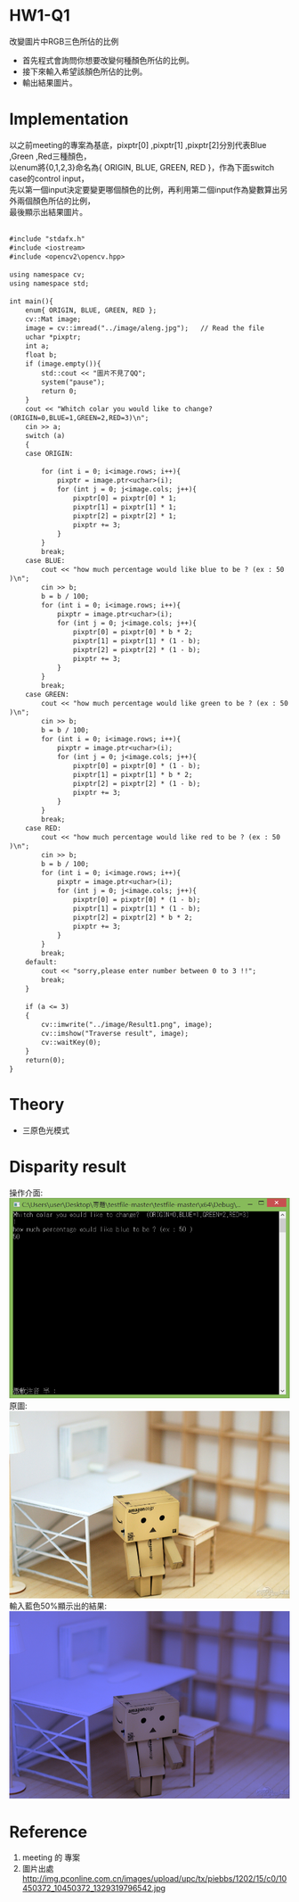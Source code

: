 # HW1-Q1
改變圖片中RGB三色所佔的比例
* 首先程式會詢問你想要改變何種顏色所佔的比例。
* 接下來輸入希望該顏色所佔的比例。
* 輸出結果圖片。

# Implementation
以之前meeting的專案為基底，pixptr[0] ,pixptr[1] ,pixptr[2]分別代表Blue ,Green ,Red三種顏色，<br/>
以enum將{0,1,2,3}命名為{ ORIGIN, BLUE, GREEN, RED }，作為下面switch case的control input，<br/>
先以第一個input決定要變更哪個顏色的比例，再利用第二個input作為變數算出另外兩個顏色所佔的比例，<br/>
最後顯示出結果圖片。<br/>
```

#include "stdafx.h"
#include <iostream>
#include <opencv2\opencv.hpp>

using namespace cv;
using namespace std;

int main(){
	enum{ ORIGIN, BLUE, GREEN, RED };
	cv::Mat image;
	image = cv::imread("../image/aleng.jpg");   // Read the file
	uchar *pixptr;
	int a;
	float b;
	if (image.empty()){
		std::cout << "圖片不見了QQ";
		system("pause");
		return 0;
	}
	cout << "Whitch colar you would like to change?  (ORIGIN=0,BLUE=1,GREEN=2,RED=3)\n";
	cin >> a;
	switch (a)
	{
	case ORIGIN:

		for (int i = 0; i<image.rows; i++){
			pixptr = image.ptr<uchar>(i);
			for (int j = 0; j<image.cols; j++){
				pixptr[0] = pixptr[0] * 1;
				pixptr[1] = pixptr[1] * 1;
				pixptr[2] = pixptr[2] * 1;
				pixptr += 3;
			}
		}
		break;
	case BLUE:
		cout << "how much percentage would like blue to be ? (ex : 50 )\n";
		cin >> b;
		b = b / 100;
		for (int i = 0; i<image.rows; i++){
			pixptr = image.ptr<uchar>(i);
			for (int j = 0; j<image.cols; j++){
				pixptr[0] = pixptr[0] * b * 2;
				pixptr[1] = pixptr[1] * (1 - b);
				pixptr[2] = pixptr[2] * (1 - b);
				pixptr += 3;
			}
		}
		break;
	case GREEN:
		cout << "how much percentage would like green to be ? (ex : 50 )\n";
		cin >> b;
		b = b / 100;
		for (int i = 0; i<image.rows; i++){
			pixptr = image.ptr<uchar>(i);
			for (int j = 0; j<image.cols; j++){
				pixptr[0] = pixptr[0] * (1 - b);
				pixptr[1] = pixptr[1] * b * 2;
				pixptr[2] = pixptr[2] * (1 - b);
				pixptr += 3;
			}
		}
		break;
	case RED:
		cout << "how much percentage would like red to be ? (ex : 50 )\n";
		cin >> b;
		b = b / 100;
		for (int i = 0; i<image.rows; i++){
			pixptr = image.ptr<uchar>(i);
			for (int j = 0; j<image.cols; j++){
				pixptr[0] = pixptr[0] * (1 - b);
				pixptr[1] = pixptr[1] * (1 - b);
				pixptr[2] = pixptr[2] * b * 2;
				pixptr += 3;
			}
		}
		break;
	default:
		cout << "sorry,please enter number between 0 to 3 !!";
		break;
	}

	if (a <= 3)
	{
		cv::imwrite("../image/Result1.png", image);
		cv::imshow("Traverse result", image);
		cv::waitKey(0);
	}
	return(0);
}
```

# Theory
* 三原色光模式

# Disparity result
操作介面:<br/>
<img src="Image 1.png" ><br/>
原圖:<br/>
<img src="image/aleng.jpg" ><br/>
輸入藍色50%顯示出的結果:<br/>
<img src="image/Result.png" ><br/>

# Reference
1.  meeting 的 專案<br/>
2.  圖片出處 http://img.pconline.com.cn/images/upload/upc/tx/piebbs/1202/15/c0/10450372_10450372_1329319796542.jpg
